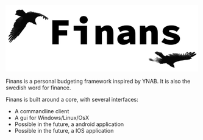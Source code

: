 ![screenshot](gfx/logo/logo-github.png)

Finans is a personal budgeting framework inspired by YNAB. It is also the swedish word for finance.

Finans is built around a core, with several interfaces:
 * A commandline client
 * A gui for Windows/Linux/OsX
 * Possible in the future, a android application
 * Possible in the future, a IOS application
